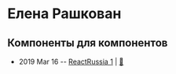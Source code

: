 # Елена Рашкован

## Компоненты для компонентов
- 2019 Mar 16 -- [ReactRussia 1](https://www.youtube.com/watch?v=9fEBZfhoJd8&list=PLWvK_bLQje9gJqFfd8k31pK3WGzuI8grP&index=3)  | [:notebook:](https://github.com/alatielle/react-russia-meetup-talk)  
